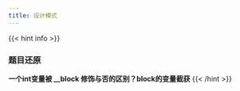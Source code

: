 ```yaml
---
title: 设计模式
---
```


{{< hint info >}}
### 题目还原

**一个int变量被 __block 修饰与否的区别？block的变量截获**
{{< /hint >}}
